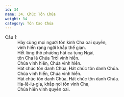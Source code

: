 ```yaml
---
id: 34
name: 34. Chúc Tôn Chúa
weight: 34
category: Tôn Cao Chúa
---
```

<dl><dt>Câu 1:</dt><dd data-verse="1">Hãy cùng mọi người tôn kính Cha oai quyền, <br/>vinh hiển rạng ngời khắp thế gian. <br/>Hết lòng thờ phượng hát ca tụng Ngài, <br/>tôn Cha là Chúa Trời vinh hiển. <br/>Chúa vinh hiển, Chúa vinh hiển. <br/>Hát chúc tôn danh Chúa, Hát chúc tôn danh Chúa. <br/>Chúa vinh hiển, Chúa vinh hiển. <br/>Hát chúc tôn danh Chúa, Hát chúc tôn danh Chúa. <br/>Ha-lê-lu-gia, khắp nơi tôn vinh Cha, <br/>Chúa hiển vinh quyền oai. </dd></dl>
